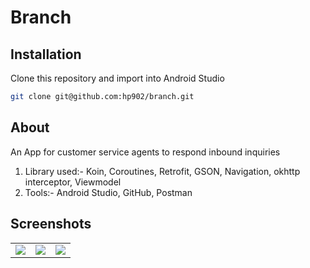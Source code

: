 # Branch


## Installation

Clone this repository and import into Android Studio

```bash
git clone git@github.com:hp902/branch.git
```

## About

An App for customer service agents to respond inbound inquiries


1. Library used:- Koin, Coroutines, Retrofit, GSON, Navigation, okhttp interceptor, Viewmodel
2. Tools:- Android Studio, GitHub, Postman

## Screenshots

<table>
  <tr>
    <td><img src="https://user-images.githubusercontent.com/53827314/213902330-ce7c052f-0ff0-4096-97bc-39081e854ac9.png"</td>
    <td><img src="https://user-images.githubusercontent.com/53827314/213902332-2f6e1e91-2be5-4a18-85ed-7dca85891f34.png"</td>
    <td><img src="https://user-images.githubusercontent.com/53827314/213902338-06601ec6-4aa3-4976-be3f-5159197a12c9.png"</td>
  </tr>
</table>


 
